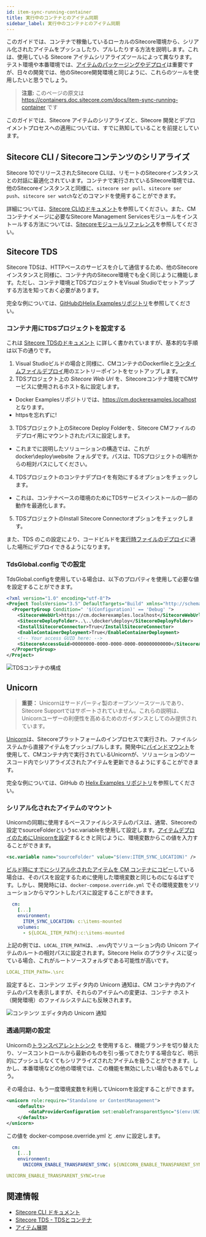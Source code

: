 ```yaml
---
id: item-sync-running-container
title: 実行中のコンテナとのアイテム同期
sidebar_label: 実行中のコンテナとのアイテム同期
---
```


このガイドでは、コンテナで稼働しているローカルのSitecore環境から、シリアル化されたアイテムをプッシュしたり、プルしたりする方法を説明します。これは、使用している Sitecore アイテムシリアライズツールによって異なります。テスト環境や本番環境では、[アイテムのパッケージングやデプロイ](item-deployment.md)は重要ですが、日々の開発では、他のSitecore開発環境と同じように、これらのツールを使用したいと思うでしょう。

> **注意:** このページの原文は https://containers.doc.sitecore.com/docs/item-sync-running-container です

このガイドでは、Sitecore アイテムのシリアライズと、Sitecore 開発とデプロイメントプロセスへの適用については、すでに熟知していることを前提としています。

## Sitecore CLI / Sitecoreコンテンツのシリアライズ

Sitecore 10でリリースされたSitecore CLIは、リモートのSitecoreインスタンスとの対話に最適化されています。コンテナで実行されているSitecore環境では、他のSitecoreインスタンスと同様に、`sitecore ser pull`、`sitecore ser push`、`sitecore ser watch`などのコマンドを使用することができます。

詳細については、[Sitecore CLIのドキュメント](https://doc.sitecore.com/developers/100/developer-tools/en/sitecore-command-line-interface.html)を参照してください。また、CMコンテナイメージに必要なSitecore Management Servicesモジュールをインストールする方法については、[Sitecoreモジュールリファレンス](module-reference.md)を参照してください。

## Sitecore TDS

Sitecore TDSは、HTTPベースのサービスを介して通信するため、他のSitecoreインスタンスと同様に、コンテナ内のSitecore環境でも全く同じように機能します。ただし、コンテナ環境とTDSプロジェクトをVisual Studioでセットアップする方法を知っておく必要があります。

完全な例については、[GitHubのHelix.Examplesリポジトリ](https://github.com/Sitecore/Helix.Examples)を参照してください。

### コンテナ用にTDSプロジェクトを設定する

これは [Sitecore TDSのドキュメント](http://hedgehogdevelopment.github.io/tds/chapter8.html) に詳しく書かれていますが、基本的な手順は以下の通りです。

1. Visual Studioビルドの場合と同様に、CMコンテナのDockerfileと[ランタイムファイルデプロイ](file-deployment.md)用のエントリーポイントをセットアップします。
2. TDSプロジェクト上の *Sitecore Web Url* を、Sitecoreコンテナ環境でCMサービスに使用されるホスト名に設定します。
  * Docker Examplesリポジトリでは、https://cm.dockerexamples.localhost となります。
  * httpsを忘れずに!
3. TDSプロジェクト上のSitecore Deploy Folderを、Sitecore CMファイルのデプロイ用にマウントされたパスに設定します。
  * これまでに説明したソリューションの構造では、これが docker\deploy\website フォルダです。パスは、TDSプロジェクトの場所からの相対パスにしてください。
4. TDSプロジェクトのコンテナデプロイを有効にするオプションをチェックします。
  * これは、コンテナベースの環境のためにTDSサービスインストールの一部の動作を最適化します。
5. TDSプロジェクトのInstall Sitecore Connectorオプションをチェックします。

また、TDS のこの設定により、コードビルドを[実行時ファイルのデプロイ](file-deployment.md)に適した場所にデプロイできるようになります。

### TdsGlobal.config での設定

TdsGlobal.configを使用している場合は、以下のプロパティを使用して必要な値を設定することができます。

```xml
<?xml version="1.0" encoding="utf-8"?>
<Project ToolsVersion="3.5" DefaultTargets="Build" xmlns="http://schemas.microsoft.com/developer/msbuild/2003">
  <PropertyGroup Condition=" '$(Configuration)' == 'Debug' ">
    <SitecoreWebUrl>https://cm.dockerexamples.localhost</SitecoreWebUrl>
    <SitecoreDeployFolder>..\..\docker\deploy</SitecoreDeployFolder>
    <InstallSitecoreConnector>True</InstallSitecoreConnector>
    <EnableContainerDeployment>True</EnableContainerDeployment>
    <!-- Your access GUID here: -->
    <SitecoreAccessGuid>00000000-0000-0000-0000-000000000000</SitecoreAccessGuid>
  </PropertyGroup>
</Project>
```

![TDSコンテナの構成](/docs/TDS-Container-Configuration.png "TDSコンテナの構成")

## Unicorn

> **重要：** Unicornはサードパーティ製のオープンソースツールであり、Sitecore Supportではサポートされていません。これらの説明は、Unicornユーザーの利便性を高めるためのガイダンスとしてのみ提供されています。

[Unicorn](https://github.com/SitecoreUnicorn/Unicorn)は、Sitecoreプラットフォームのインプロセスで実行され、ファイルシステムから直接アイテムをプッシュ/プルします。開発中に[バインドマウント](https://docs.docker.com/storage/bind-mounts/)を使用して、CMコンテナ内で実行されているUnicornが、ソリューションのソースコード内でシリアライズされたアイテムを更新できるようにすることができます。

完全な例については、GitHub の [Helix.Examples リポジトリ](https://github.com/Sitecore/Helix.Examples)を参照してください。

### シリアル化されたアイテムのマウント

Unicornの同期に使用するベースファイルシステムのパスは、通常、Sitecoreの設定でsourceFolderというsc.variableを使用して設定します。[アイテムデプロイのためにUnicornを設定](item-deployment.md#unicorn)するときと同じように、環境変数からこの値を入力することができます。

```xml
<sc.variable name="sourceFolder" value="$(env:ITEM_SYNC_LOCATION)" />
```

[ビルド時にすでにシリアル化されたアイテムを CM コンテナにコピー](item-deployment.md#build-items-and-deployment-scripts-into-your-cm-image)している場合は、そのパスを設定するために使用した環境変数と同じものになるはずです。しかし、開発時には、`docker-compose.override.yml` でその環境変数をソリューションからマウントしたパスに設定することができます。

```yml
  cm:
    [...]
    environment:
      ITEM_SYNC_LOCATION: c:\items-mounted
    volumes:
      - ${LOCAL_ITEM_PATH}:c:\items-mounted
```

上記の例では、`LOCAL_ITEM_PATH`は、`.env`内でソリューション内の Unicorn アイテムのルートの相対パスに設定されます。Sitecore Helix のプラクティスに従っている場合、これがルートソースフォルダである可能性が高いです。

```yml
LOCAL_ITEM_PATH=.\src
```

設定すると、コンテンツ エディタ内の Unicorn 通知は、CM コンテナ内のアイテムのパスを表示しますが、それらのアイテムへの変更は、コンテナ ホスト（開発環境）のファイルシステムにも反映されます。

![コンテンツ エディタ内の Unicorn 通知](/docs/Unicorn-Content-Editor-Notification.png "コンテンツ エディタ内の Unicorn 通知")

### 透過同期の設定

Unicornの[トランスペアレントシンク](https://kamsar.net/index.php/2015/10/Unicorn-Introducing-Transparent-Sync/) を使用すると、機能ブランチを切り替えたり、ソースコントロールから最新のものを引っ張ってきたりする場合など、明示的にプッシュしなくてもシリアライズされたアイテムを扱うことができます。しかし、本番環境などの他の環境では、この機能を無効にしたい場合もあるでしょう。

その場合は、もう一度環境変数を利用してUnicornを設定することができます。


```xml
<unicorn role:require="Standalone or ContentManagement">
    <defaults>
        <dataProviderConfiguration set:enableTransparentSync="$(env:UNICORN_ENABLE_TRANSPARENT_SYNC)" />
    </defaults>
</unicorn>
```

この値を docker-compose.override.yml と .env に設定します。

```yml
  cm:
    [...]
    environment:
      UNICORN_ENABLE_TRANSPARENT_SYNC: ${UNICORN_ENABLE_TRANSPARENT_SYNC}
```

```yml
UNICORN_ENABLE_TRANSPARENT_SYNC=true
```

## 関連情報

* [Sitecore CLI ドキュメント](https://doc.sitecore.com/developers/100/developer-tools/en/sitecore-command-line-interface.html)
* [Sitecore TDS - TDSとコンテナ](http://hedgehogdevelopment.github.io/tds/chapter8.html)
* [アイテム展開](item-deployment.md)